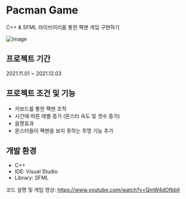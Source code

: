 # Pacman Game
C++ & SFML 라이브러리를 통한 팩맨 게임 구현하기

![image](https://github.com/Taebee00/SFML_GAMES/assets/104549849/d0fafb11-16bd-4332-968b-2aff254cc12e)

## 프로젝트 기간
2021.11.01 ~ 2021.12.03

## 프로젝트 조건 및 기능
- 키보드를 통한 팩맨 조작
- 시간에 따른 레벨 증가 (몬스터 속도 및 갯수 증가)
- 음향효과
- 몬스터들이 팩맨을 보지 못하는 투명 기능 추가

## 개발 환경
- C++
- IDE: Visual Studio
- Library: SFML

코드 설명 및 게임 영상: <https://www.youtube.com/watch?v=QmW4dOfbblI>
